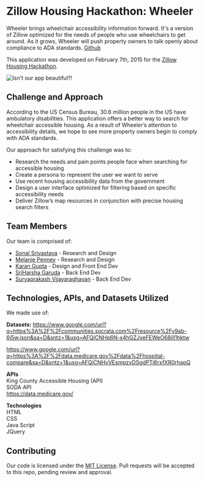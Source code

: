 # Zillow Housing Hackathon: Wheeler

Wheeler brings wheelchair accessibility information forward. It's a version of Zillow optimized for the needs of people who use wheelchairs to get around. As it grows, Wheeler will push property owners to talk openly about compliance to ADA standards. [Github](http://github.com)

This application was developed on February 7th, 2015 for the [Zillow Housing Hackathon](http://www.geekwire.com/calendar-event/zillow-uw-host-hack-housing-empowering-smarter-decisions-weekend-hackathon/).

![Isn't our app beautiful?!](Screen4.jpg)

## Challenge and Approach

According to the US Census Bureau, 30.6 million people in the US have ambulatory disabilities. This application offers a better way to search for wheelchair accessible housing. As a result of Wheeler’s attention to accessibility details, we hope to see more property owners begin to comply with ADA standards.

Our approach for satisfying this challenge was to:

- Research the needs and pain points people face when searching for accessible housing
- Create a persona to represent the user we want to serve
- Use recent housing accessibility data from the government
- Design a user interface optimized for filtering based on specific accessibility needs
- Deliver Zillow’s map resources in conjunction with precise housing search filters

## Team Members

Our team is comprised of:

- [Sonal Srivastava](http://sonalsrivastava.com) - Research and Design
- [Melanie Penney](http://melaniepenney.com) - Research and Design
- [Karan Gupta](http://karanguptaux.com) - Design and Front End Dev
- [SriHarsha Garuda](http://www.linkedin.com/in/sriharshagaruda) - Back End Dev
- [Suryaprakash Vijayaraghavan](http://www.suryaprakashv.com) - Back End Dev

## Technologies, APIs, and Datasets Utilized

We made use of:

<b>Datasets:</b>
https://www.google.com/url?q=https%3A%2F%2Fcommunities.socrata.com%2Fresource%2Fv9ab-6j5w.json&sa=D&sntz=1&usg=AFQjCNHp6N-x4hGZJyeFEWeO68iIl1hktw
 
https://www.google.com/url?q=https%3A%2F%2Fdata.medicare.gov%2Fdata%2Fhospital-compare&sa=D&sntz=1&usg=AFQjCNHvVEsmpzvDSgdPTi6rxfXR0rhapQ
 
<b>APIs</b><br>
King County Accessible Housing (API)<br>
SODA API<br>
https://data.medicare.gov/
 
<b>Technologies</b><br>
HTML<br>
CSS<br>
Java Script<br>
JQuery
## Contributing


Our code is licensed under the [MIT License](LICENSE). Pull requests will be accepted to this repo, pending review and approval.
